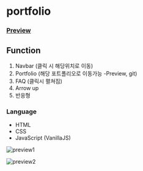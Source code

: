 # portfolio
 
### [Preview](https://heyji-ten.github.io/portfolio-hyeji/)

## Function  
1. Navbar (클릭 시 해당위치로 이동)
2. Portfolio (해당 포트폴리오로 이동가능 -Preview, git)
3. FAQ (클릭시 펼쳐짐)
4. Arrow up
5. 반응형

### Language  
* HTML
* CSS
* JavaScript (VanillaJS)

![preview1](https://user-images.githubusercontent.com/59608643/128633602-0f407033-d292-41e6-940f-8f0fb754702b.jpg)

![preview2](https://user-images.githubusercontent.com/59608643/128633608-b0bb830a-32b8-43a7-9136-a3cd1cd009b8.jpg)
